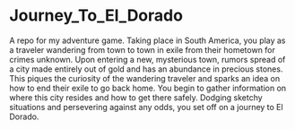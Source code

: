 # Journey_To_El_Dorado
A repo for my adventure game. Taking place in South America, you play as a traveler wandering from town to town in exile from their hometown for crimes unknown. Upon entering a new, mysterious town, rumors spread of a city made entirely out of gold and has an abundance in precious stones. This piques the curiosity of the wandering traveler and sparks an idea on how to end their exile to go back home. You begin to gather information on where this city resides and how to get there safely. Dodging sketchy situations and persevering against any odds, you set off on a journey to El Dorado. 
